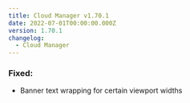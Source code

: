 ```yaml
---
title: Cloud Manager v1.70.1
date: 2022-07-01T00:00:00.000Z
version: 1.70.1
changelog:
  - Cloud Manager
---
```


### Fixed:
- Banner text wrapping for certain viewport widths
